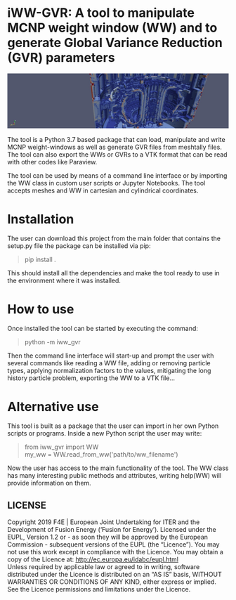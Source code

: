 # iWW-GVR: A tool to manipulate MCNP weight window (WW) and to generate Global Variance Reduction (GVR) parameters

![Python Logo](tests/WWpic.png "Sample inline image")

The tool is a Python 3.7 based package that can load, manipulate and write MCNP weight-windows
as well as generate GVR files from meshtally files. The tool can also export the WWs or GVRs
to a VTK format that can be read with other codes like Paraview.

The tool can be used by means of a command line interface or by importing the WW class in 
custom user scripts or Jupyter Notebooks. The tool accepts meshes and WW in cartesian and 
cylindrical coordinates.

# Installation
The user can download this project from the main folder that contains the setup.py file the 
package can be installed via pip:
> pip install .

This should install all the dependencies and make the tool ready to use in the environment 
where it was installed.

# How to use
Once installed the tool can be started by executing the command:
> python -m iww_gvr

Then the command line interface will start-up and prompt the user with several commands like
reading a WW file, adding or removing particle types, applying normalization factors to the
values, mitigating the long history particle problem, exporting the WW to a VTK file...

# Alternative use
This tool is built as a package that the user can import in her own Python scripts or 
programs. Inside a new Python script the user may write:
> from iww_gvr import WW\
> my_ww = WW.read_from_ww('path/to/ww_filename')

Now the user has access to the main functionality of the tool. The WW class has many 
interesting public methods and attributes, writing help(WW) will provide information on them.

## LICENSE
Copyright 2019 F4E | European Joint Undertaking for ITER and the Development of Fusion 
Energy (‘Fusion for Energy’). Licensed under the EUPL, Version 1.2 or - as soon they will
be approved by the European Commission - subsequent versions of the EUPL (the “Licence”).
You may not use this work except in compliance with the Licence. You may obtain a copy of
the Licence at: http://ec.europa.eu/idabc/eupl.html   
Unless required by applicable law or agreed to in writing, software distributed under
the Licence is distributed on an “AS IS” basis, WITHOUT WARRANTIES OR CONDITIONS OF ANY KIND,
either express or implied. See the Licence permissions and limitations under the Licence.

[src]: https://github.com/Radiation-Transport/iWW-GVR
